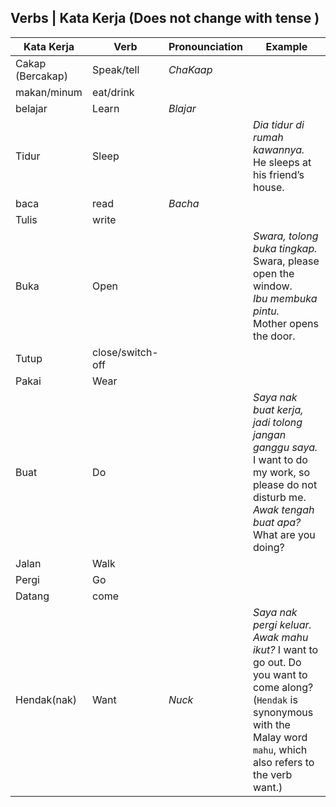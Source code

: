 ## Verbs | Kata Kerja (Does not change with tense )

| Kata Kerja               | Verb    |  Pronounciation | Example |
|    ---                   | ---     | ---             | ---     |
| Cakap (Bercakap)         | Speak/tell   | *ChaKaap*   |         |
| makan/minum              | eat/drink    |             |         |
| belajar                  | Learn        | *Blajar*    |         |
| Tidur                    | Sleep        |             |  *Dia tidur di rumah kawannya.*<br> He sleeps at his friend’s house. |
| baca                     | read         | *Bacha*     |         |
| Tulis                    | write        |             |         |
| Buka                     | Open         |             | *Swara, tolong buka tingkap.* <br> Swara, please open the window. <br> *Ibu membuka pintu.* <br> Mother opens the door.  |
| Tutup                    | close/switch-off |             |         | 
| Pakai                    | Wear         |             |         |
| Buat                     | Do           |             |  *Saya nak buat kerja, jadi tolong jangan ganggu saya.* <br> I want to do my work, so please do not disturb me. <br> *Awak tengah buat apa?* <br> What are you doing? |
| Jalan                    | Walk         |             |         |
| Pergi                    | Go           |             |         |
| Datang                   | come         |             |         |
| Hendak(nak)              | Want         | *Nuck*      | *Saya nak pergi keluar. Awak mahu ikut?* I want to go out. Do you want to come along?  (`Hendak` is synonymous with the Malay word `mahu`, which also refers to the verb want.)       |

